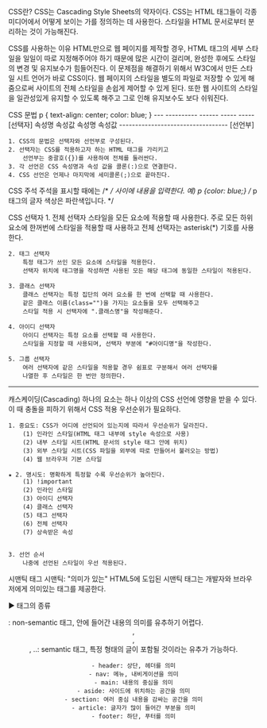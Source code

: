 CSS란?
	CSS는 Cascading Style Sheets의 약자이다.
	CSS는 HTML 태그들이 각종 미디어에서 어떻게 보이는 가를 정의하는 데 사용한다.
	스타일을 HTML 문서로부터 분리하는 것이 가능해진다.

CSS를 사용하는 이유
	HTML만으로 웹 페이지를 제작할 경우,
	HTML 태그의 세부 스타일을 일일이 따로 지정해주어야 하기 때문에 많은 시간이 걸리며,
	완성한 후에도 스타일의 변경 및 유지보수가 힘들어진다.
	이 문제점을 해결하기 위해서 W3C에서 만든 스타일 시트 언어가 바로 CSS이다.
	웹 페이지의 스타일을 별도의 파일로 저장할 수 있게 해줌으로써 사이트의 전체 스타일을
	손쉽게 제어할 수 있게 된다. 또한 웹 사이트의 스타일을 일관성있게 유지할 수 있도록 해주고
	그로 인해 유지보수도 보다 쉬워진다.

CSS 문법
	p { text-align: center; color: blue; }
       ---  ----------  ------  -----  -----
     [선택자]   속성명      속성값  속성명   속성값
	   ----------------------------------
		   	[선언부]

	1. CSS의 문법은 선택자와 선언부로 구성된다.
	2. 선택자는 CSS를 적용하고자 하는 HTML 태그를 가리키고
	    선언부는 중괄호({})를 사용하여 전체를 둘러싼다.
	3. 각 선언은 CSS 속성명과 속성 값을 콜론(:)으로 연결한다.
	4. CSS 선언은 언제나 마지막에 세미콜론(;)으로 끝마친다.	

CSS 주석
	주석을 표시할 때에는 /* */ 사이에 내용을 입력한다.
	예) p {color: blue;} /* p태그의 글자 색상은 파란색입니다. */

CSS 선택자
	1. 전체 선택자
		스타일을 모든 요소에 적용할 때 사용한다.
		주로 모든 하위 요소에 한꺼번에 스타일을 적용할 때 사용하고
		전체 선택자는 asterisk(*) 기호를 사용한다.

	2. 태그 선택자
		특정 태그가 쓰인 모든 요소에 스타일을 적용한다.
		선택자 위치에 태그명을 작성하면 사용된 모든 해당 태그에 동일한 스타일이 적용된다.

	3. 클래스 선택자
		클래스 선택자는 특정 집단의 여러 요소를 한 번에 선택할 때 사용한다.
		같은 클래스 이름(class="")을 가지는 요소들을 모두 선택해주고
		스타일 적용 시 선택자에 ".클래스명"을 작성해준다.

	4. 아이디 선택자
		아이디 선택자는 특정 요소를 선택할 때 사용한다.
		스타일을 지정할 때 사용되며, 선택자 부분에 "#아이디명"을 작성한다.

	5. 그룹 선택자
		여러 선택자에 같은 스타일을 적용할 경우 쉼표로 구분해서 여러 선택자를
		나열한 후 스타일은 한 번만 정의한다.
----------------------------------------------------------------------------------
캐스케이딩(Cascading)
	하나의 요소는 하나 이상의 CSS 선언에 영향을 받을 수 있다.
	이 때 충돌을 피하기 위해서 CSS 적용 우선순위가 필요하다.

	1. 중요도: CSS가 어디에 선언되어 있는지에 따라서 우선순위가 달라진다.
		(1) 인라인 스타일(HTML 태그 내부에 style 속성으로 사용)
		(2) 내부 스타일 시트(HTML 문서의 style 태그 안에 위치)
		(3) 외부 스타일 시트(CSS 파일을 외부에 따로 만들어서 불러오는 방법)
		(4) 웹 브라우저 기본 스타일

	★ 2. 명시도: 명확하게 특정할 수록 우선순위가 높아진다.
		(1) !important
		(2) 인라인 스타일
		(3) 아이디 선택자
		(4) 클래스 선택자
		(5) 태그 선택자
		(6) 전체 선택자
		(7) 상속받은 속성


	3. 선언 순서
		나중에 선언된 스타일이 우선 적용된다.

시맨틱 태그
	시맨틱: "의미가 있는"
	HTML5에 도입된 시맨틱 태그는 개발자와 브라우저에게 의미있는 태그를 제공한다.

▶ 태그의 종류
	<div>: non-semantic 태그, 안에 들어간 내용의 의미를 유추하기 어렵다.
	<header>, <footer>, <main>, ..: semantic 태그, 특정 형태의 글이 포함될 것이라는 유추가 가능하다.

	- header: 상단, 헤더를 의미
	- nav: 메뉴, 내비게이션을 의미
	- main: 내용의 중심을 의미
	- aside: 사이드에 위치하는 공간을 의미
	- section: 여러 중심 내용을 감싸는 공간을 의미
	- article: 글자가 많이 들어간 부분을 의미
	- footer: 하단, 푸터를 의미
